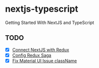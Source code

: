 # nextjs-typescript

Getting Started With NextJS and TypeScript

## TODO

- [x] [Connect NextJS with Redux](https://stackoverflow.com/questions/52095681/using-react-redux-with-next-js)
- [x] [Config Redux Saga](https://github.com/edshav/next-redux-saga-typescript)
- [x] [Fix Material UI Issue className](https://github.com/mui-org/material-ui/tree/master/examples/nextjs)
